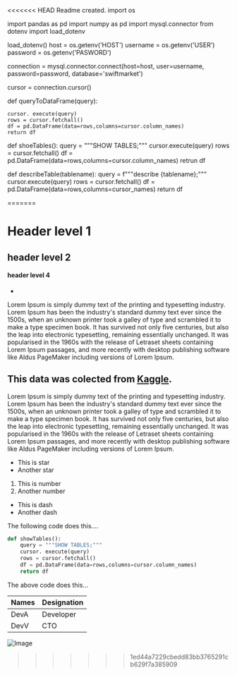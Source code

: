 <<<<<<< HEAD
Readme created.
import os

import pandas as pd
import numpy as pd
import mysql.connector 
from dotenv import load_dotenv

load_dotenv()
host = os.getenv('HOST')
username = os.getenv('USER')
password = os.getenv('PASWORD')

connection = mysql.connector.connect(host=host,
                                     user=username,
                                     password=password,
                                     database='swiftmarket')

cursor = connection.cursor()





def queryToDataFrame(query):

    cursor. execute(query)
    rows = cursor.fetchall()
    df = pd.DataFrame(data=rows,columns=cursor.column_names)
    return df

def shoeTables():
query = """SHOW TABLES;"""
cursor.execute(query)
rows = cursor.fetchall()
df = pd.DataFrame(data=rows,columns=cursor.column_names)
retrun df

def describeTable(tablename):
query = f"""describe {tablename};"""
cursor.execute(query)
rows = cursor.fetchall()
df = pd.DataFrame(data=rows,columns=cursor_names)
return df

=======
# Header level 1
## header level 2
#### header level 4
-
Lorem Ipsum is simply dummy text of the printing and typesetting industry. Lorem Ipsum has been the industry's standard dummy text ever since the 1500s, when an unknown printer took a galley of type and scrambled it to make a type specimen book. It has survived not only five centuries, but also the leap into electronic typesetting, remaining essentially unchanged. It was popularised in the 1960s with the release of Letraset sheets containing Lorem Ipsum passages, and more recently with desktop publishing software like Aldus PageMaker including versions of Lorem Ipsum.

This data was colected from [Kaggle](https://www.kaggle.com/datasets/mhadani/predictive-maintenance-aircraft-engine).
--
Lorem Ipsum is simply dummy text of the printing and typesetting industry. Lorem Ipsum has been the industry's standard dummy text ever since the 1500s, when an unknown printer took a galley of type and scrambled it to make a type specimen book. It has survived not only five centuries, but also the leap into electronic typesetting, remaining essentially unchanged. It was popularised in the 1960s with the release of Letraset sheets containing Lorem Ipsum passages, and more recently with desktop publishing software like Aldus PageMaker including versions of Lorem Ipsum.

* This is star
* Another star

1. This is number
2. Another number

- This is dash
- Another dash
  


The following code does this....
```python
def showTables():
    query = """SHOW TABLES;"""
    cursor. execute(query)
    rows = cursor.fetchall()
    df = pd.DataFrame(data=rows,columns=cursor.column_names)
    return df
```
The above code does this...

|Names|Designation|
|------|-----------|
|DevA  | Developer |
|DevV  | CTO  |


![Image](https://th.bing.com/th/id/OIP.qJblymcwhKgizHC0Grbx1AHaE7?w=251&h=180&c=7&r=0&o=5&dpr=1.3&pid=1.7)

>>>>>>> 1ed44a7229cbedd83bb3765291cb629f7a385909
